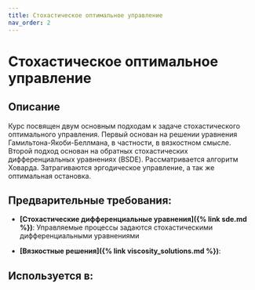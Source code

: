 ```yaml
---
title: Стохастическое оптимальное управление
nav_order: 2
---
```


# Стохастическое оптимальное управление


## Описание 
Курс посвящен двум основным подходам к задаче стохастического оптимального управления. 
Первый основан на решении уравнения Гамильтона-Якоби-Беллмана, в частности, в вязкостном смысле.
Второй подход основан на обратных стохастических дифференциальных уравнениях (BSDE).
Рассматривается алгоритм Ховарда. Затрагиваются эргодическое управление, а так же оптимальная остановка.


## Предварительные требования:

- **[Стохастические дифференциальные уравнения]({% link sde.md %})**: Управляемые процессы задаются стохастическими дифференциальными уравнениями


- **[Вязкостные решения]({% link viscosity_solutions.md %})**: 


## Используется в:

